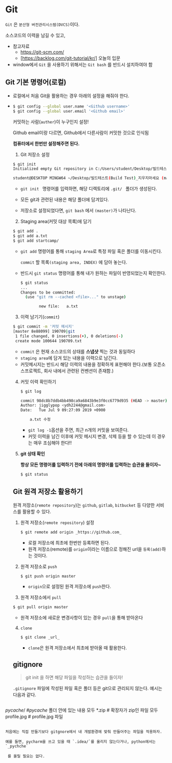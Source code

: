 # Git

`Git` 은 `분산형 버전관리시스템(DVCS)`이다.

소스코드의 이력을 남길 수 있고, 

* 참고자료
  * https://git-scm.com/
  * [https://backlog.com/git-tutorial/kr/] 오늘의 입문
* window에서 `Git`  을 사용하기 위해서는 `Git bash` 를 반드시 설치하여야 함 



## Git 기본 명령어(로컬)

* 로컬에서 처음 Git을 활용하는 경우 아래의 설정을 해줘야 한다.

* ``` bash
  $ git config --global user.name '<Github username>'
  $ git config --global user.email '<Github email>'
  ```

  커밋하는 사람(` auther `)이 누구인지 설정!

  Github email이랑 다르면, Github에서 다른사람이 커밋한 것으로 인식됨

  **컴퓨터에서 한번만 설정해주면 된다.**

  

  1. Git 저장소 설정

  ~~~ bash
  $ git init
  Initialized empty Git repository in C:/Users/student/Desktop/빌드테스트(Build Test)_지우지마세요/.git/
  
  student@DESKTOP MINGW64 ~/Desktop/빌드테스트(Build Test)_지우지마세요 (master)
  
  
  ~~~

  * `git init ` 명령어를 입력하면, 해당 디렉토리에 `.git/ ` 폴더가 생성된다.

  * 모든 git과 관련된 내용은 해당 폴더에 담겨있다.

  * 저장소로 설정되었다면, `git bash` 에서 `(master)`가 나타난다.

    

  2.  Staging area(커밋 대상 목록)에 담기

     ~~~ bash
     $ git add . 
     $ git add a.txt
     $ git add startcamp/
     ~~~

     * `git add` 명령어를 통해 `staging Area`로 특정 파일 혹은 폴더를 이동시킨다.

       `commit` 할 목록`(staging area, INDEX)` 에 담아 놓는다.

     * 반드시 `git status` 명령어를 통해 내가 원하는 파일이 반영되었는지 확인한다.

       ~~~ bash
       $ git status
       ...
       Changes to be committed:
         (use "git rm --cached <file>..." to unstage)
       
               new file:   a.txt
       
       ~~~

       

  3.  이력 남기기(`commit`)

     ~~~ bash
     $ git commit -m '커밋 메시지'
     [master 8e88099] 190709|git
      1 file changed, 0 insertions(+), 0 deletions(-)
      create mode 100644 190709.txt
     ~~~

     * `commit` 은 현재 소스코드의 상태를 **스냅샷** 찍는 것과 동일하다
     * `staging area`에 담겨 있는 내용을 이력으로 남긴다.
     * 커밋메시지는 반드시 해당 이력의 내용을 정확하게 표현해야 한다.(보통 오픈소스프로젝트, 회사 내에서 관련된 컨벤션이 존재함.)

  4. 커밋 이력 확인하기

     ~~~ bash
     $ git log
     
     commit 98dc8b7ddb4bb498ca9a6843b9e3f0cc6779d935 (HEAD -> master)
     Author: jigglypop <ydh2244@gmail.com>
     Date:   Tue Jul 9 09:27:09 2019 +0900
     
         a.txt 수정
     
     ~~~

     * `git log -1`옵션을 주면, 최근 n개의 커밋을 보여준다.
     * 커밋 이력을 남긴 이후에 커밋 메시지 변경, 삭제 등을 할 수 있는데 이 경우는 매우 조심해야 한다!!

  5. **git 상태 확인** 

     **항상 모든 명령어를 입력하기 전에 아래의 명령어를 입력하는 습관을 들이자~**

     ~~~bash
     $ git status
     
     ~~~

  ## Git 원격 저장소 활용하기

  원격 저장소(`remote repository`)는 `github`, `gitlab`, `bitbucket` 등 다양한 서비스를 활용할 수 있다.

  1. 원격 저장소(`remote repository`) 설정

     ~~~bash
     $ git remote add origin _https://github.com_
     ~~~

     * 로컬 저장소에 최초에 한번만 등록하면 된다.
     * 원격 저장소(remote)를 `origin`이라는 이름으로 정해진 url을 `등록(add)`하는 것이다.

  2. 원격 저장소로 `push`

     ~~~bash
     $ git push origin master
     ~~~

     * `origin`으로 설정된 원격 저장소에 `push`한다.

  3.  원격 저장소에서 `pull`

     ~~~bash
     $ git pull origin master
     ~~~

     * 원격 저장소에 새로운 변경사항이 있는 경우 `pull`을 통해 받아온다

  4. `clone` 

     ~~~bash
     $ git clone _url_
     ~~~

     * `clone`은 원격 저장소에서 최초에 받아올 때 활용한다.

       

  

  ## gitignore

  > git init 을 하면 해당 파일을 작성하는 습관을 들이자!

  `.gitignore` 파일에 작성된 파일 혹은 폴더 등은 git으로 관리되지 않는다. 예시는 다음과 같다.

  ```python
_pycache_/  #_pycache_ 폴더 안에 있는 내용 모두
  *.zip       # 확장자가 zip인 파일 모두
profile.jpg # profile.jpg 파일
  ```
  
  처음에는 직접 만들기보다 gitgnore에서 내 개발환경에 맞춰 만들어주는 파일을 적용하자.
  
  예를 들면, pycharm을 쓰고 있을 때 `.idea/`를 올리지 않는다거나, python에서는 `_pychche`
  
   를 올릴 필요는 없다.
  
    
  
  
  
  
  
  